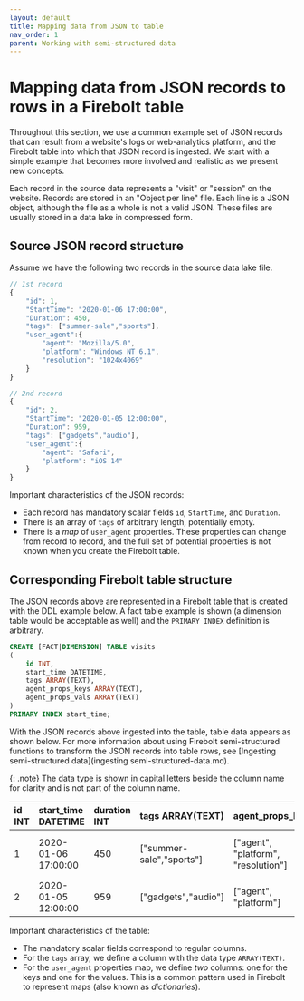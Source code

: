 ```yaml
---
layout: default
title: Mapping data from JSON to table
nav_order: 1
parent: Working with semi-structured data
---
```


# Mapping data from JSON records to rows in a Firebolt table

Throughout this section, we use a common example set of JSON records that can result from a website's logs or web-analytics platform, and the Firebolt table into which that JSON record is ingested. We start with a simple example that becomes more involved and realistic as we present new concepts.

Each record in the source data represents a "visit" or "session" on the website. Records are stored in an "Object per line" file. Each line is a JSON object, although the file as a whole is not a valid JSON. These files are usually stored in a data lake in compressed form.

## Source JSON record structure
Assume we have the following two records in the source data lake file.

```javascript
// 1st record
{
    "id": 1,
    "StartTime": "2020-01-06 17:00:00",
    "Duration": 450,
    "tags": ["summer-sale","sports"],
    "user_agent":{
        "agent": "Mozilla/5.0",
        "platform": "Windows NT 6.1",
        "resolution": "1024x4069"
    }
}

// 2nd record
{
    "id": 2,
    "StartTime": "2020-01-05 12:00:00",
    "Duration": 959,
    "tags": ["gadgets","audio"],
    "user_agent":{
        "agent": "Safari",
        "platform": "iOS 14"
    }
}
```

Important characteristics of the JSON records:

* Each record has mandatory scalar fields `id`, `StartTime`, and `Duration`.
* There is an array of `tags` of arbitrary length, potentially empty.
* There is a *map* of `user_agent` properties. These properties can change from record to record, and the full set of potential properties is not known when you create the Firebolt table.

## Corresponding Firebolt table structure
The JSON records above are represented in a Firebolt table that is created with the DDL example below. A fact table example is shown (a dimension table would be acceptable as well) and the `PRIMARY INDEX` definition is arbitrary.

```sql
CREATE [FACT|DIMENSION] TABLE visits
(
    id INT,
    start_time DATETIME,
    tags ARRAY(TEXT),
    agent_props_keys ARRAY(TEXT),
    agent_props_vals ARRAY(TEXT)
)
PRIMARY INDEX start_time;
```
With the JSON records above ingested into the table, table data appears as shown below.  For more information about using Firebolt semi-structured functions to transform the JSON records into table rows, see [Ingesting semi-structured data](ingesting semi-structured-data.md).

{: .note}
The data type is shown in capital letters beside the column name for clarity and is not part of the column name.

| id INT | start_time DATETIME | duration INT | tags ARRAY\(TEXT\) | agent\_props\_keys | agent\_props\_vals |
| :--- | :--- | :--- | :--- | :--- | :--- |
| 1 | 2020-01-06 17:00:00 | 450 | \["summer-sale","sports"\] | \["agent", "platform", "resolution"\] | \["Mozilla/5.0", "Windows NT 6.1", "1024x4069"\] |
| 2 | 2020-01-05 12:00:00 | 959 | \["gadgets","audio"\] | \["agent", "platform"\] | \["Safari", "iOS 14"\] |

Important characteristics of the table:

* The mandatory scalar fields correspond to regular columns.
* For the `tags` array, we define a column with the data type `ARRAY(TEXT)`.
* For the `user_agent` properties map, we define *two* columns: one for the keys and one for the values. This is a common pattern used in Firebolt to represent maps (also known as *dictionaries*).
